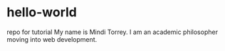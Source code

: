 # hello-world
repo for tutorial
My name is Mindi Torrey. I am an academic philosopher moving into web development.
